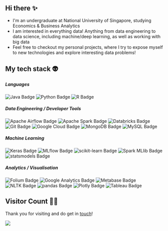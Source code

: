 ## Hi there ✨
 - I'm an undergraduate at National University of Singapore, studying Economics & Business Analytics
 - I am interested in everything data! Anything from data engineering to data science, including machine/deep learning, as well as working with big data
 - Feel free to checkout my personal projects, where I try to expose myself to new technologies and explore interesting data problems!

## My tech stack 👽

##### Languages
![Java Badge](https://img.shields.io/badge/-Java-f89820?style=flat-square)
![Python Badge](https://img.shields.io/badge/Python-3776AB?logo=python&logoColor=fff&style=flat-square)
![R Badge](https://img.shields.io/badge/R-276DC3?logo=r&logoColor=fff&style=flat-square)

##### Data Engineering / Developer Tools
![Apache Airflow Badge](https://img.shields.io/badge/Apache%20Airflow-017CEE?logo=apacheairflow&logoColor=fff&style=flat-square)
![Apache Spark Badge](https://img.shields.io/badge/Apache%20Spark-E25A1C?logo=apachespark&logoColor=fff&style=flat-square)
![Databricks Badge](https://img.shields.io/badge/Databricks-FF3621?logo=databricks&logoColor=fff&style=flat-square)
![Git Badge](https://img.shields.io/badge/Git-F05032?logo=git&logoColor=fff&style=flat-square)
![Google Cloud Badge](https://img.shields.io/badge/Google%20Cloud-4285F4?logo=googlecloud&logoColor=fff&style=flat-square)
![MongoDB Badge](https://img.shields.io/badge/MongoDB-47A248?logo=mongodb&logoColor=fff&style=flat-square)
![MySQL Badge](https://img.shields.io/badge/MySQL-4479A1?logo=mysql&logoColor=fff&style=flat-square)

##### Machine Learning
![Keras Badge](https://img.shields.io/badge/Keras-D00000?logo=keras&logoColor=fff&style=flat-square)
![MLflow Badge](https://img.shields.io/badge/MLflow-0194E2?logo=mlflow&logoColor=fff&style=flat-square)
![scikit-learn Badge](https://img.shields.io/badge/scikit--learn-F7931E?logo=scikitlearn&logoColor=fff&style=flat-square)
![Spark MLlib Badge](https://img.shields.io/badge/-Spark%20MLlib-orange?style=flat-square)
![statsmodels Badge](https://img.shields.io/badge/-statsmodels-3f51b5?style=flat-square)

##### Analytics / Visualisation
![Folium Badge](https://img.shields.io/badge/Folium-77B829?logo=folium&logoColor=fff&style=flat-square)
![Google Analytics Badge](https://img.shields.io/badge/Google%20Analytics-E37400?logo=googleanalytics&logoColor=fff&style=flat-square)
![Metabase Badge](https://img.shields.io/badge/Metabase-509EE3?logo=metabase&logoColor=fff&style=flat-square)
![NLTK Badge](https://img.shields.io/badge/-NLTK-lightgrey?style=flat-square)
![pandas Badge](https://img.shields.io/badge/pandas-150458?logo=pandas&logoColor=fff&style=flat-square)
![Plotly Badge](https://img.shields.io/badge/Plotly-3F4F75?logo=plotly&logoColor=fff&style=flat-square)
![Tableau Badge](https://img.shields.io/badge/Tableau-E97627?logo=tableau&logoColor=fff&style=flat-square)


## Visitor Count 🙆‍♀️

Thank you for visiting and do get in [touch](https://www.linkedin.com/in/alifnaufal/)!

![](https://komarev.com/ghpvc/?username=alif898&style=flat-square&color=ff69b4&label=Visitors)
